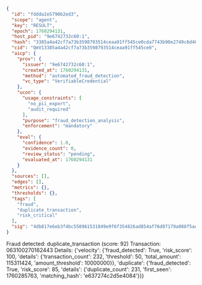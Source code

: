 ```json
{
  "id": "fddda2e5790b2ed3",
  "scope": "agent",
  "key": "RESULT",
  "epoch": 1760294131,
  "host_pid": "9e6742732c60:1",
  "hash": "3385a4a42cf7a73b3598793514ceaa91ff545ce0cda7743b90e2749c6d46aecd",
  "cid": "QmV13385a4a42cf7a73b3598793514ceaa91ff545ce0",
  "aicp": {
    "prov": {
      "issuer": "9e6742732c60:1",
      "created_at": 1760294131,
      "method": "automated_fraud_detection",
      "vc_type": "VerifiableCredential"
    },
    "ucon": {
      "usage_constraints": [
        "no_pii_export",
        "audit_required"
      ],
      "purpose": "fraud_detection_analysis",
      "enforcement": "mandatory"
    },
    "eval": {
      "confidence": 1.0,
      "evidence_count": 0,
      "review_status": "pending",
      "evaluated_at": 1760294131
    }
  },
  "sources": [],
  "edges": [],
  "metrics": {},
  "thresholds": {},
  "tags": [
    "fraud",
    "duplicate_transaction",
    "risk_critical"
  ],
  "sig": "4db817e6eb3f4bc550961531849e9f6f354826ad854af76d87179a088f5aed0f"
}
```

Fraud detected: duplicate_transaction (score: 92)
Transaction: 063100270162443
Details: {'velocity': {'fraud_detected': True, 'risk_score': 100, 'details': {'transaction_count': 232, 'threshold': 50, 'total_amount': 115311424, 'amount_threshold': 10000000}}, 'duplicate': {'fraud_detected': True, 'risk_score': 85, 'details': {'duplicate_count': 231, 'first_seen': 1760285763, 'matching_hash': 'e637274c2d5e4084'}}}